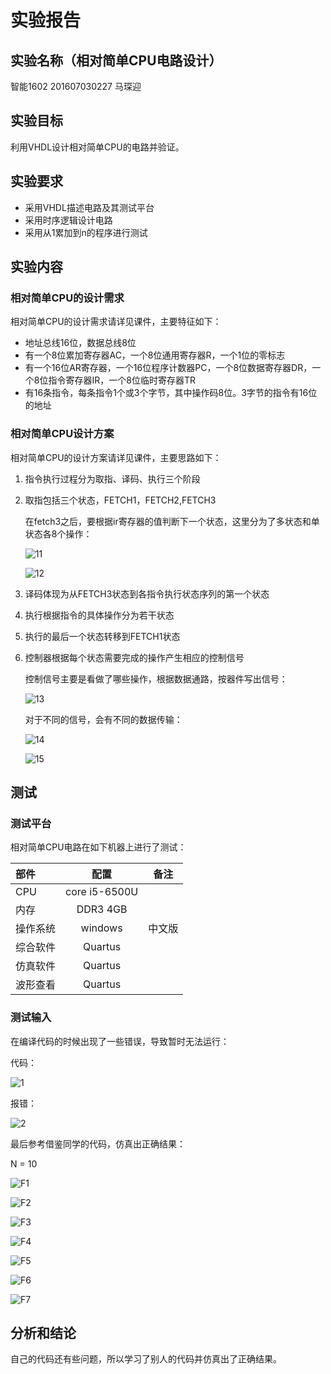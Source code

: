 # 实验报告

## 实验名称（相对简单CPU电路设计）

智能1602 201607030227 马琛迎

## 实验目标

利用VHDL设计相对简单CPU的电路并验证。

## 实验要求

* 采用VHDL描述电路及其测试平台
* 采用时序逻辑设计电路
* 采用从1累加到n的程序进行测试

## 实验内容

### 相对简单CPU的设计需求

相对简单CPU的设计需求请详见课件，主要特征如下：

* 地址总线16位，数据总线8位
* 有一个8位累加寄存器AC，一个8位通用寄存器R，一个1位的零标志
* 有一个16位AR寄存器，一个16位程序计数器PC，一个8位数据寄存器DR，一个8位指令寄存器IR，一个8位临时寄存器TR
* 有16条指令，每条指令1个或3个字节，其中操作码8位。3字节的指令有16位的地址

### 相对简单CPU设计方案

相对简单CPU的设计方案请详见课件，主要思路如下：

1. 指令执行过程分为取指、译码、执行三个阶段
1. 取指包括三个状态，FETCH1，FETCH2,FETCH3

   在fetch3之后，要根据ir寄存器的值判断下一个状态，这里分为了多状态和单状态各8个操作：
   
   ![11](https://github.com/luojike/sysdesign/blob/master/2018/201607030227/1.png)
  
   ![12](https://github.com/luojike/sysdesign/blob/master/2018/201607030227/2.png)

2. 译码体现为从FETCH3状态到各指令执行状态序列的第一个状态
3. 执行根据指令的具体操作分为若干状态
4. 执行的最后一个状态转移到FETCH1状态
5. 控制器根据每个状态需要完成的操作产生相应的控制信号
   
   控制信号主要是看做了哪些操作，根据数据通路，按器件写出信号：
   
   ![13](https://github.com/luojike/sysdesign/blob/master/2018/201607030227/3.png)
   
   对于不同的信号，会有不同的数据传输：
   
   ![14](https://github.com/luojike/sysdesign/blob/master/2018/201607030227/4.png)
   
   ![15](https://github.com/luojike/sysdesign/blob/master/2018/201607030227/5.png)

## 测试

### 测试平台

相对简单CPU电路在如下机器上进行了测试：

| 部件     | 配置             | 备注   |
| :--------|:----------------:| :-----:|
| CPU      | core i5-6500U    |        |
| 内存     | DDR3 4GB         |        |
| 操作系统 | windows | 中文版 |
| 综合软件 | Quartus             |        |
| 仿真软件 | Quartus             |        |
| 波形查看 | Quartus          |        |


### 测试输入

在编译代码的时候出现了一些错误，导致暂时无法运行：

代码：

![1](https://github.com/luojike/sysdesign/blob/master/2018/201607030227/code.png)

报错：

![2](https://github.com/luojike/sysdesign/blob/master/2018/201607030227/error.png)

最后参考借鉴同学的代码，仿真出正确结果：

N = 10

![F1](https://github.com/luojike/sysdesign/blob/master/2018/201607030227/F1.png)

![F2](https://github.com/luojike/sysdesign/blob/master/2018/201607030227/F2.png)

![F3](https://github.com/luojike/sysdesign/blob/master/2018/201607030227/F3.png)

![F4](https://github.com/luojike/sysdesign/blob/master/2018/201607030227/F4.png)

![F5](https://github.com/luojike/sysdesign/blob/master/2018/201607030227/F5.png)

![F6](https://github.com/luojike/sysdesign/blob/master/2018/201607030227/F6.png)

![F7](https://github.com/luojike/sysdesign/blob/master/2018/201607030227/F7.png)

## 分析和结论

自己的代码还有些问题，所以学习了别人的代码并仿真出了正确结果。
